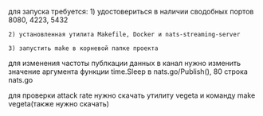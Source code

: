 для запуска требуется:
    1) удостовериться в наличии сводобных портов 8080, 4223, 5432  
    
    2) установленная утилита Makefile, Docker и nats-streaming-server  
    
    3) запустить make в корневой папке проекта  
    

для изменения частоты публкации данных в канал нужно изменить значение аргумента функции time.Sleep в nats.go/Publish(), 80 строка nats.go

для проверки attack rate нужно скачать утилиту vegeta и команду make vegeta(также нужно скачать)
